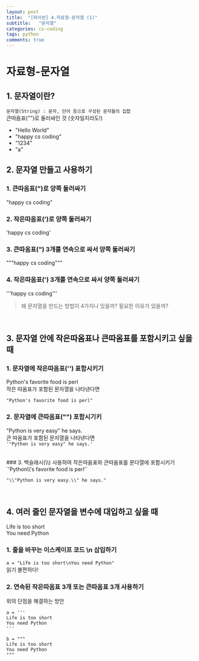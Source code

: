 ```yaml
---
layout: post
title:  "[파이썬] 4.자료형-문자열 (1)"
subtitle:   "문자열"
categories: cs-coding
tags: python
comments: true
---
```

# 자료형-문자열

## 1. 문자열이란?

`문자열(String) : 문자, 단어 등으로 구성된 문자들의 집합`<br>
큰따옴표("")로 둘러싸인 것 (숫자일지라도!)

- "Hello World"
- "happy cs coding"
- "1234"
- "a"



## 2. 문자열 만들고 사용하기

### 1. 큰따옴표(")로 양쪽 둘러싸기

"happy cs coding" <br>

### 2. 작은따옴표(')로 양쪽 둘러싸기
'happy cs coding' <br>

### 3. 큰따옴표(") 3개를 연속으로 싸서 양쪽 둘러싸기
"""happy cs coding""" <br>

### 4. 작은따옴표(') 3개를 연속으로 싸서 양쪽 둘러싸기
'''happy cs coding''' <br>

> 왜 문자열을 만드는 방법이 4가지나 있을까? 필요한 이유가 있을까?

<br>

## 3. 문자열 안에 작은따옴표나 큰따옴표를 포함시키고 싶을 때

### 1. 문자열에 작은따옴표('') 표함시키기
Python's favorite food is perl<br>
작은 따옴표가 포함된 문자열을 나타낸다면<br>

`"Python's favorite food is perl"`
<br>

### 2. 문자열에 큰따옴표("") 포함시기키
"Python is very easy" he says.<br>
큰 따옴표가 포함된 문자열을 나타낸다면<br>
`'"Python is very easy" he says.'`

<br>
### 3. 백슬래시(\\) 사용하여 작은따옴표와 큰따옴표를 문다열에 포함시키기
`'Python\\'s favorite food is perl'`
<br>

`"\\"Python is very easy.\\" he says."`

<br>

## 4. 여러 줄인 문자열을 변수에 대입하고 싶을 때
Life is too short<br>
You need Python<br>

### 1. 줄을 바꾸는 이스케이프 코드 \n 삽입하기
`a = "Life is too short\nYou need Python"`
<br>
읽기 불편하다!

### 2. 연속된 작은따옴표 3개 또는 큰따옴표 3개 사용하기

위의 단점을 해결하는 방안
<br>
```
a = '''
Life is too short
You need Python
'''

b = """
Life is too short
You need Python
"""
```
